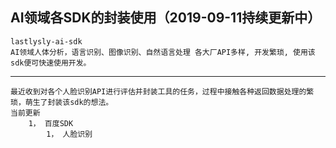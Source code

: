 
## AI领域各SDK的封装使用（2019-09-11持续更新中）
    lastlysly-ai-sdk
    AI领域人体分析，语言识别、图像识别、自然语言处理 各大厂API多样, 开发繁琐, 使用该sdk便可快速使用开发。
    
---
    最近收到对各个人脸识别API进行评估并封装工具的任务，过程中接触各种返回数据处理的繁琐，萌生了封装该sdk的想法。
    当前更新
        1， 百度SDK
            1， 人脸识别

